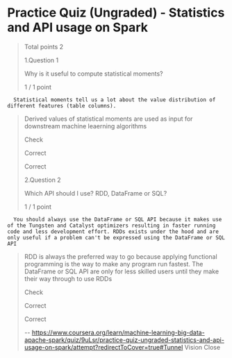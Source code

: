 # Practice Quiz (Ungraded) - Statistics and API usage on Spark
> 
> Total points 2
> 
>  1.Question 1
> 
> Why is it useful to compute statistical moments?
> 
> 1 / 1 point 
> 

      Statistical moments tell us a lot about the value distribution of different features (table columns). 
> 
>  Derived values of statistical moments are used as input for downstream machine leaerning algorithms 
> 
> Check
> 
> Correct
> 
> Correct
> 
>  2.Question 2
> 
> Which API should I use? RDD, DataFrame or SQL?
> 
> 1 / 1 point 
> 

      You should always use the DataFrame or SQL API because it makes use of the Tungsten and Catalyst optimizers resulting in faster running code and less development effort. RDDs exists under the hood and are only useful if a problem can't be expressed using the DataFrame or SQL API 
> 
>  RDD is always the preferred way to go because applying functional programming is the way to make any program run fastest. The DataFrame or SQL API are only for less skilled users until they make their way through to use RDDs 
> 
> Check
> 
> Correct
> 
> Correct
>
> -- https://www.coursera.org/learn/machine-learning-big-data-apache-spark/quiz/9uLsr/practice-quiz-ungraded-statistics-and-api-usage-on-spark/attempt?redirectToCover=true#Tunnel Vision Close
